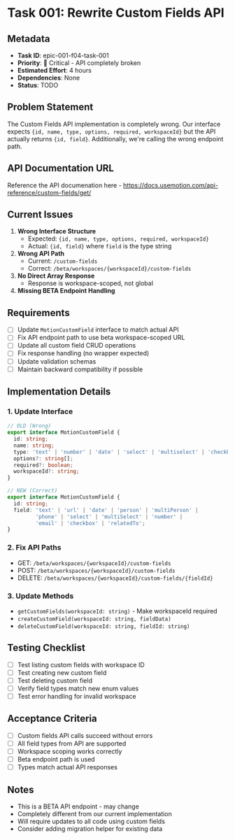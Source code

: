 # Task 001: Rewrite Custom Fields API

## Metadata
- **Task ID**: epic-001-f04-task-001
- **Priority**: 🔴 Critical - API completely broken
- **Estimated Effort**: 4 hours
- **Dependencies**: None
- **Status**: TODO

## Problem Statement
The Custom Fields API implementation is completely wrong. Our interface expects `{id, name, type, options, required, workspaceId}` but the API actually returns `{id, field}`. Additionally, we're calling the wrong endpoint path.

## API Documentation URL
Reference the API documenation here - https://docs.usemotion.com/api-reference/custom-fields/get/

## Current Issues
1. **Wrong Interface Structure**
   - Expected: `{id, name, type, options, required, workspaceId}`
   - Actual: `{id, field}` where `field` is the type string
2. **Wrong API Path**
   - Current: `/custom-fields`
   - Correct: `/beta/workspaces/{workspaceId}/custom-fields`
3. **No Direct Array Response**
   - Response is workspace-scoped, not global
4. **Missing BETA Endpoint Handling**

## Requirements
- [ ] Update `MotionCustomField` interface to match actual API
- [ ] Fix API endpoint path to use beta workspace-scoped URL
- [ ] Update all custom field CRUD operations
- [ ] Fix response handling (no wrapper expected)
- [ ] Update validation schemas
- [ ] Maintain backward compatibility if possible

## Implementation Details

### 1. Update Interface
```typescript
// OLD (Wrong)
export interface MotionCustomField {
  id: string;
  name: string;
  type: 'text' | 'number' | 'date' | 'select' | 'multiselect' | 'checkbox';
  options?: string[];
  required?: boolean;
  workspaceId?: string;
}

// NEW (Correct)
export interface MotionCustomField {
  id: string;
  field: 'text' | 'url' | 'date' | 'person' | 'multiPerson' |
         'phone' | 'select' | 'multiSelect' | 'number' |
         'email' | 'checkbox' | 'relatedTo';
}
```

### 2. Fix API Paths
- GET: `/beta/workspaces/{workspaceId}/custom-fields`
- POST: `/beta/workspaces/{workspaceId}/custom-fields`
- DELETE: `/beta/workspaces/{workspaceId}/custom-fields/{fieldId}`

### 3. Update Methods
- `getCustomFields(workspaceId: string)` - Make workspaceId required
- `createCustomField(workspaceId: string, fieldData)`
- `deleteCustomField(workspaceId: string, fieldId: string)`

## Testing Checklist
- [ ] Test listing custom fields with workspace ID
- [ ] Test creating new custom field
- [ ] Test deleting custom field
- [ ] Verify field types match new enum values
- [ ] Test error handling for invalid workspace

## Acceptance Criteria
- [ ] Custom fields API calls succeed without errors
- [ ] All field types from API are supported
- [ ] Workspace scoping works correctly
- [ ] Beta endpoint path is used
- [ ] Types match actual API responses

## Notes
- This is a BETA API endpoint - may change
- Completely different from our current implementation
- Will require updates to all code using custom fields
- Consider adding migration helper for existing data
